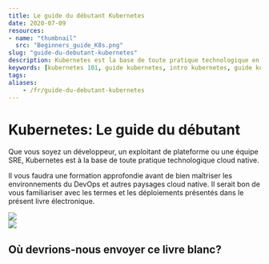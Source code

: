 ```yaml
---
title: Le guide du débutant Kubernetes
date: 2020-07-09
resources:
- name: "thumbnail"
  src: "Beginners_guide_K8s.png"
slug: "guide-du-debutant-kubernetes"
description: Kubernetes est la base de toute pratique technologique en nuage natif. Ce livre électronique vous enseignera les concepts de base des conteneurs.
keywords: [kubernetes 101, guide kubernetes, intro kubernetes, guide kubernetes]
tags:
aliases:
    - /fr/guide-du-debutant-kubernetes
---
```



<div class="landing-page">
    <!-- hero -->
    <div class="hero jumbotron reading-landing jumbotron-fluid">
        <div class="container-fluid">
            <div class="row">
                <div class="col-xl-6 offset-xl-2 col-lg-10 offset-lg-1 col-md-12">
                    <h1 class="display-4">Kubernetes: Le guide du débutant</h1>
                </div>
            </div>
        </div>
    </div>
    <div class="main-content">
        <div class="row">
            <div class="col-xl-4 offset-xl-2 without-bottom-line">
                <div class="workshop-prerequisites">
                       <p>Que vous soyez un développeur, un exploitant de plateforme ou une équipe SRE, Kubernetes est à la base de toute pratique technologique cloud native.</p>
                    <p>Il vous faudra une formation approfondie avant de bien maîtriser les environnements du DevOps et autres paysages cloud native. Il serait bon de vous familiariser avec les termes et les déploiements présentés dans le présent livre électronique.
</p>
                </div>
            </div>
                <div class="col-xl-4 offset-xl-0 white-paper-image">
                <img src="/images/white-papers/beginners-guide-kubernetes-fr.png">
            </div>
        </div>
            </div>
        </div>
    </div>
    <!-- contact us -->
    <div class="contact-us-card">
        <div class="row">
            <div class="col-xl-8 offset-xl-2 col-lg-10 offset-lg-1 col-md-12 col-sm-12 col-xs-12">
                <img src="/images/single-line-arrows.png">
            </div>
            <div
                class="col-xl-3 offset-xl-3 col-lg-3 offset-lg-1 col-md-10 offset-md-1 col-sm-10 offset-sm-1 col-xs-12">
                <h2>Où devrions-nous envoyer ce livre blanc?</h2>
            </div>
            <div class="col-xl-5 offset-xl-0 col-lg-6 offset-lg-1 col-md-8 offset-md-2 col-sm-10 offset-sm-1 col-xs-12 general-contact-form"><br>
     <script charset="utf-8" type="text/javascript" src="//js.hsforms.net/forms/embed/v2.js"></script>
<script>
  hbspt.forms.create({
    region: "na1",
    portalId: "6195483",
    formId: "27aec27f-f94a-458b-89b0-5e5cc6c35565"
  });
</script>
            </div>
        </div>
    </div>
</div>